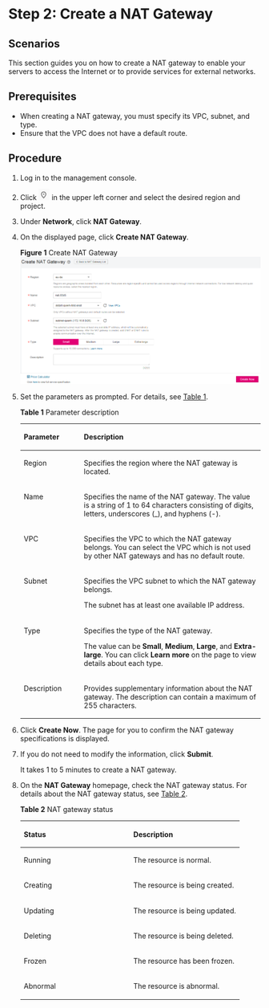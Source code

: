 # Step 2: Create a NAT Gateway<a name="nat_qs_0009"></a>

## Scenarios<a name="nat_qs_0003_section141051954102215"></a>

This section guides you on how to create a NAT gateway to enable your servers to access the Internet or to provide services for external networks.

## **Prerequisites**<a name="nat_qs_0003_section1825861973713"></a>

-   When creating a NAT gateway, you must specify its VPC, subnet, and type.
-   Ensure that the VPC does not have a default route.

## Procedure<a name="nat_qs_0003_section82633199366"></a>

1.  Log in to the management console.
2.  Click  ![](figures/icon-region.png)  in the upper left corner and select the desired region and project.
3.  Under  **Network**, click  **NAT Gateway**.
4.  On the displayed page, click  **Create NAT Gateway**.

    **Figure  1**  Create NAT Gateway<a name="nat_qs_0003_fig1753371912428"></a>  
    ![](figures/create-nat-gateway.png "create-nat-gateway")

5.  Set the parameters as prompted. For details, see  [Table 1](#nat_qs_0003_table27487005195751).

    **Table  1**  Parameter description

    <a name="nat_qs_0003_table27487005195751"></a>
    <table><thead align="left"><tr id="nat_qs_0003_row9940336195751"><th class="cellrowborder" valign="top" width="25%" id="mcps1.2.3.1.1"><p id="nat_qs_0003_p5995559819588"><a name="nat_qs_0003_p5995559819588"></a><a name="nat_qs_0003_p5995559819588"></a><strong id="nat_qs_0003_b24725868162658"><a name="nat_qs_0003_b24725868162658"></a><a name="nat_qs_0003_b24725868162658"></a>Parameter</strong></p>
    </th>
    <th class="cellrowborder" valign="top" width="75%" id="mcps1.2.3.1.2"><p id="nat_qs_0003_p2456526519588"><a name="nat_qs_0003_p2456526519588"></a><a name="nat_qs_0003_p2456526519588"></a>Description</p>
    </th>
    </tr>
    </thead>
    <tbody><tr id="nat_qs_0003_row11053428162048"><td class="cellrowborder" valign="top" width="25%" headers="mcps1.2.3.1.1 "><p id="nat_qs_0003_p22912486162048"><a name="nat_qs_0003_p22912486162048"></a><a name="nat_qs_0003_p22912486162048"></a>Region</p>
    </td>
    <td class="cellrowborder" valign="top" width="75%" headers="mcps1.2.3.1.2 "><p id="nat_qs_0003_p43972101162048"><a name="nat_qs_0003_p43972101162048"></a><a name="nat_qs_0003_p43972101162048"></a>Specifies the region where the NAT gateway is located.</p>
    </td>
    </tr>
    <tr id="nat_qs_0003_row32613315195751"><td class="cellrowborder" valign="top" width="25%" headers="mcps1.2.3.1.1 "><p id="nat_qs_0003_p2832836319588"><a name="nat_qs_0003_p2832836319588"></a><a name="nat_qs_0003_p2832836319588"></a>Name</p>
    </td>
    <td class="cellrowborder" valign="top" width="75%" headers="mcps1.2.3.1.2 "><p id="nat_qs_0003_p1289605119588"><a name="nat_qs_0003_p1289605119588"></a><a name="nat_qs_0003_p1289605119588"></a>Specifies the name of the NAT gateway. The value is a string of 1 to 64 characters consisting of digits, letters, underscores (_), and hyphens (-).</p>
    </td>
    </tr>
    <tr id="nat_qs_0003_row27553870195751"><td class="cellrowborder" valign="top" width="25%" headers="mcps1.2.3.1.1 "><p id="nat_qs_0003_p1464780019588"><a name="nat_qs_0003_p1464780019588"></a><a name="nat_qs_0003_p1464780019588"></a>VPC</p>
    </td>
    <td class="cellrowborder" valign="top" width="75%" headers="mcps1.2.3.1.2 "><p id="nat_qs_0003_p4562116519588"><a name="nat_qs_0003_p4562116519588"></a><a name="nat_qs_0003_p4562116519588"></a>Specifies the VPC to which the NAT gateway belongs. You can select the VPC which is not used by other NAT gateways and has no default route. </p>
    </td>
    </tr>
    <tr id="nat_qs_0003_row47407746195751"><td class="cellrowborder" valign="top" width="25%" headers="mcps1.2.3.1.1 "><p id="nat_qs_0003_p17196519588"><a name="nat_qs_0003_p17196519588"></a><a name="nat_qs_0003_p17196519588"></a>Subnet</p>
    </td>
    <td class="cellrowborder" valign="top" width="75%" headers="mcps1.2.3.1.2 "><p id="nat_qs_0003_p980412105420"><a name="nat_qs_0003_p980412105420"></a><a name="nat_qs_0003_p980412105420"></a>Specifies the VPC subnet to which the NAT gateway belongs.</p>
    <p id="nat_qs_0003_p1392917619588"><a name="nat_qs_0003_p1392917619588"></a><a name="nat_qs_0003_p1392917619588"></a>The subnet has at least one available IP address.</p>
    </td>
    </tr>
    <tr id="nat_qs_0003_row3011590195751"><td class="cellrowborder" valign="top" width="25%" headers="mcps1.2.3.1.1 "><p id="nat_qs_0003_p1770884719588"><a name="nat_qs_0003_p1770884719588"></a><a name="nat_qs_0003_p1770884719588"></a>Type</p>
    </td>
    <td class="cellrowborder" valign="top" width="75%" headers="mcps1.2.3.1.2 "><p id="nat_qs_0003_p156313256519"><a name="nat_qs_0003_p156313256519"></a><a name="nat_qs_0003_p156313256519"></a>Specifies the type of the NAT gateway.</p>
    <p id="nat_qs_0003_p03201316191210"><a name="nat_qs_0003_p03201316191210"></a><a name="nat_qs_0003_p03201316191210"></a>The value can be <strong id="nat_qs_0003_b842352706152120"><a name="nat_qs_0003_b842352706152120"></a><a name="nat_qs_0003_b842352706152120"></a>Small</strong>, <strong id="nat_qs_0003_b842352706152124"><a name="nat_qs_0003_b842352706152124"></a><a name="nat_qs_0003_b842352706152124"></a>Medium</strong>, <strong id="nat_qs_0003_b842352706152128"><a name="nat_qs_0003_b842352706152128"></a><a name="nat_qs_0003_b842352706152128"></a>Large</strong>, and <strong id="nat_qs_0003_b842352706152132"><a name="nat_qs_0003_b842352706152132"></a><a name="nat_qs_0003_b842352706152132"></a>Extra-large</strong>. You can click <strong id="nat_qs_0003_b842352706152252"><a name="nat_qs_0003_b842352706152252"></a><a name="nat_qs_0003_b842352706152252"></a>Learn more</strong> on the page to view details about each type.</p>
    </td>
    </tr>
    <tr id="nat_qs_0003_row2219225792544"><td class="cellrowborder" valign="top" width="25%" headers="mcps1.2.3.1.1 "><p id="nat_qs_0003_p5274235692544"><a name="nat_qs_0003_p5274235692544"></a><a name="nat_qs_0003_p5274235692544"></a>Description</p>
    </td>
    <td class="cellrowborder" valign="top" width="75%" headers="mcps1.2.3.1.2 "><p id="nat_qs_0003_p4427248192544"><a name="nat_qs_0003_p4427248192544"></a><a name="nat_qs_0003_p4427248192544"></a>Provides supplementary information about the NAT gateway. The description can contain a maximum of 255 characters.</p>
    </td>
    </tr>
    </tbody>
    </table>

6.  Click  **Create Now**. The page for you to confirm the NAT gateway specifications is displayed.
7.  If you do not need to modify the information, click  **Submit**.

    It takes 1 to 5 minutes to create a NAT gateway.

8.  On the  **NAT Gateway**  homepage, check the NAT gateway status. For details about the NAT gateway status, see  [Table 2](#nat_qs_0003_table1213025114317).

    **Table  2**  NAT gateway status

    <a name="nat_qs_0003_table1213025114317"></a>
    <table><thead align="left"><tr id="nat_qs_0003_row9131125119310"><th class="cellrowborder" valign="top" width="50%" id="mcps1.2.3.1.1"><p id="nat_qs_0003_p41311951532"><a name="nat_qs_0003_p41311951532"></a><a name="nat_qs_0003_p41311951532"></a><strong id="nat_qs_0003_b8423527062072"><a name="nat_qs_0003_b8423527062072"></a><a name="nat_qs_0003_b8423527062072"></a>Status</strong></p>
    </th>
    <th class="cellrowborder" valign="top" width="50%" id="mcps1.2.3.1.2"><p id="nat_qs_0003_p313185110315"><a name="nat_qs_0003_p313185110315"></a><a name="nat_qs_0003_p313185110315"></a><strong>Description</strong></p>
    </th>
    </tr>
    </thead>
    <tbody><tr id="nat_qs_0003_row1713115114315"><td class="cellrowborder" valign="top" width="50%" headers="mcps1.2.3.1.1 "><p id="nat_qs_0003_p41311351433"><a name="nat_qs_0003_p41311351433"></a><a name="nat_qs_0003_p41311351433"></a>Running</p>
    </td>
    <td class="cellrowborder" valign="top" width="50%" headers="mcps1.2.3.1.2 "><p id="nat_qs_0003_p1513185113314"><a name="nat_qs_0003_p1513185113314"></a><a name="nat_qs_0003_p1513185113314"></a>The resource is normal.</p>
    </td>
    </tr>
    <tr id="nat_qs_0003_row1013115115314"><td class="cellrowborder" valign="top" width="50%" headers="mcps1.2.3.1.1 "><p id="nat_qs_0003_p613155112317"><a name="nat_qs_0003_p613155112317"></a><a name="nat_qs_0003_p613155112317"></a>Creating</p>
    </td>
    <td class="cellrowborder" valign="top" width="50%" headers="mcps1.2.3.1.2 "><p id="nat_qs_0003_p1713175110310"><a name="nat_qs_0003_p1713175110310"></a><a name="nat_qs_0003_p1713175110310"></a>The resource is being created.</p>
    </td>
    </tr>
    <tr id="nat_qs_0003_row101312514318"><td class="cellrowborder" valign="top" width="50%" headers="mcps1.2.3.1.1 "><p id="nat_qs_0003_p5131165115319"><a name="nat_qs_0003_p5131165115319"></a><a name="nat_qs_0003_p5131165115319"></a>Updating</p>
    </td>
    <td class="cellrowborder" valign="top" width="50%" headers="mcps1.2.3.1.2 "><p id="nat_qs_0003_p6131951338"><a name="nat_qs_0003_p6131951338"></a><a name="nat_qs_0003_p6131951338"></a>The resource is being updated.</p>
    </td>
    </tr>
    <tr id="nat_qs_0003_row1913115514318"><td class="cellrowborder" valign="top" width="50%" headers="mcps1.2.3.1.1 "><p id="nat_qs_0003_p666512504613"><a name="nat_qs_0003_p666512504613"></a><a name="nat_qs_0003_p666512504613"></a>Deleting</p>
    </td>
    <td class="cellrowborder" valign="top" width="50%" headers="mcps1.2.3.1.2 "><p id="nat_qs_0003_p3131351739"><a name="nat_qs_0003_p3131351739"></a><a name="nat_qs_0003_p3131351739"></a>The resource is being deleted.</p>
    </td>
    </tr>
    <tr id="nat_qs_0003_row1613155110316"><td class="cellrowborder" valign="top" width="50%" headers="mcps1.2.3.1.1 "><p id="nat_qs_0003_p1813155111316"><a name="nat_qs_0003_p1813155111316"></a><a name="nat_qs_0003_p1813155111316"></a>Frozen</p>
    </td>
    <td class="cellrowborder" valign="top" width="50%" headers="mcps1.2.3.1.2 "><p id="nat_qs_0003_p8131105111315"><a name="nat_qs_0003_p8131105111315"></a><a name="nat_qs_0003_p8131105111315"></a>The resource has been frozen.</p>
    </td>
    </tr>
    <tr id="nat_qs_0003_row101318515313"><td class="cellrowborder" valign="top" width="50%" headers="mcps1.2.3.1.1 "><p id="nat_qs_0003_p384018216717"><a name="nat_qs_0003_p384018216717"></a><a name="nat_qs_0003_p384018216717"></a>Abnormal</p>
    </td>
    <td class="cellrowborder" valign="top" width="50%" headers="mcps1.2.3.1.2 "><p id="nat_qs_0003_p213110511539"><a name="nat_qs_0003_p213110511539"></a><a name="nat_qs_0003_p213110511539"></a>The resource is abnormal.</p>
    </td>
    </tr>
    </tbody>
    </table>


